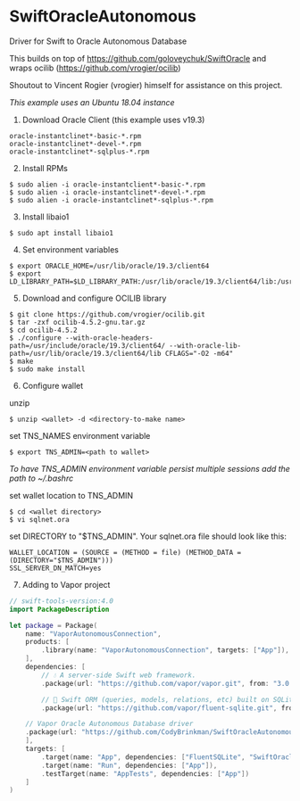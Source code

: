 # SwiftOracleAutonomous
Driver for Swift to Oracle Autonomous Database

This builds on top of https://github.com/goloveychuk/SwiftOracle and wraps ocilib (https://github.com/vrogier/ocilib)

Shoutout to Vincent Rogier (vrogier) himself for assistance on this project.

_This example uses an Ubuntu 18.04 instance_

1. Download Oracle Client (this example uses v19.3)
```
oracle-instantclinet*-basic-*.rpm
oracle-instantclinet*-devel-*.rpm
oracle-instantclinet*-sqlplus-*.rpm
```

2. Install RPMs
```
$ sudo alien -i oracle-instantclient*-basic-*.rpm
$ sudo alien -i oracle-instantclinet*-devel-*.rpm
$ sudo alien -i oracle-instantclinet*-sqlplus-*.rpm
```

3. Install libaio1
```
$ sudo apt install libaio1
```

4. Set environment variables
```
$ export ORACLE_HOME=/usr/lib/oracle/19.3/client64
$ export LD_LIBRARY_PATH=$LD_LIBRARY_PATH:/usr/lib/oracle/19.3/client64/lib:/usr/local/lib
```

5. Download and configure OCILIB library
```
$ git clone https://github.com/vrogier/ocilib.git
$ tar -zxf ocilib-4.5.2-gnu.tar.gz
$ cd ocilib-4.5.2
$ ./configure --with-oracle-headers-path=/usr/include/oracle/19.3/client64/ --with-oracle-lib-path=/usr/lib/oracle/19.3/client64/lib CFLAGS="-O2 -m64"
$ make
$ sudo make install
```

6. Configure wallet

unzip
```
$ unzip <wallet> -d <directory-to-make name>
```
set TNS_NAMES environment variable
```
$ export TNS_ADMIN=<path to wallet>
```
_To have TNS_ADMIN environment variable persist multiple sessions add the path to ~/.bashrc_

set wallet location to TNS_ADMIN
```
$ cd <wallet directory>
$ vi sqlnet.ora
```
set DIRECTORY to "$TNS_ADMIN". Your sqlnet.ora file should look like this:
```
WALLET_LOCATION = (SOURCE = (METHOD = file) (METHOD_DATA = (DIRECTORY="$TNS_ADMIN")))
SSL_SERVER_DN_MATCH=yes
```

7. Adding to Vapor project
```swift
// swift-tools-version:4.0
import PackageDescription

let package = Package(
    name: "VaporAutonomousConnection",
    products: [
        .library(name: "VaporAutonomousConnection", targets: ["App"]),
    ],
    dependencies: [
        // 💧 A server-side Swift web framework.
        .package(url: "https://github.com/vapor/vapor.git", from: "3.0.0"),

        // 🔵 Swift ORM (queries, models, relations, etc) built on SQLite 3.
        .package(url: "https://github.com/vapor/fluent-sqlite.git", from: "3.0.0"),

	// Vapor Oracle Autonomous Database driver
	.package(url: "https://github.com/CodyBrinkman/SwiftOracleAutonomous.git", from: "2.0.4")
    ],
    targets: [
        .target(name: "App", dependencies: ["FluentSQLite", "SwiftOracleAutonomous", "Vapor"]),
        .target(name: "Run", dependencies: ["App"]),
        .testTarget(name: "AppTests", dependencies: ["App"])
    ]
)
```
